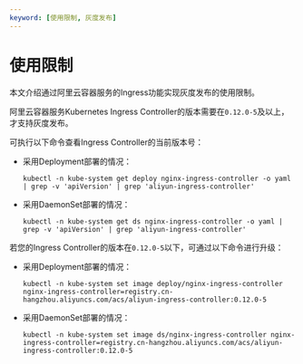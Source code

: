 ```yaml
---
keyword: [使用限制, 灰度发布]
---
```


# 使用限制

本文介绍通过阿里云容器服务的Ingress功能实现灰度发布的使用限制。

阿里云容器服务Kubernetes Ingress Controller的版本需要在`0.12.0-5`及以上，才支持灰度发布。

可执行以下命令查看Ingress Controller的当前版本号：

-   采用Deployment部署的情况：

    ```
    kubectl -n kube-system get deploy nginx-ingress-controller -o yaml | grep -v 'apiVersion' | grep 'aliyun-ingress-controller'
    ```

-   采用DaemonSet部署的情况：

    ```
    kubectl -n kube-system get ds nginx-ingress-controller -o yaml | grep -v 'apiVersion' | grep 'aliyun-ingress-controller'
    ```


若您的Ingress Controller的版本在`0.12.0-5`以下，可通过以下命令进行升级：

-   采用Deployment部署的情况：

    ```
    kubectl -n kube-system set image deploy/nginx-ingress-controller nginx-ingress-controller=registry.cn-hangzhou.aliyuncs.com/acs/aliyun-ingress-controller:0.12.0-5
    ```

-   采用DaemonSet部署的情况：

    ```
    kubectl -n kube-system set image ds/nginx-ingress-controller nginx-ingress-controller=registry.cn-hangzhou.aliyuncs.com/acs/aliyun-ingress-controller:0.12.0-5
    ```


